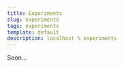 ```yaml
---
title: Experiments
slug: experiments
tags: experiments
template: default
description: localhost % experiments
---
```


Soon...